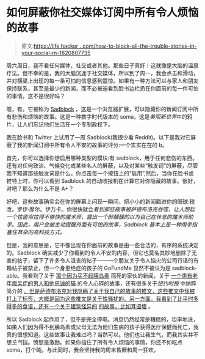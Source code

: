 # 如何屏蔽你社交媒体订阅中所有令人烦恼的故事

> 原文:[https://life hacker . com/how-to-block-all-the-trouble-stories-in-your-social-m-1820807735](https://lifehacker.com/how-to-block-all-the-troubling-stories-in-your-social-m-1820807735)

周六周日，我不看任何媒体，社交或者其他。那些日子真好！这就像是大脑的温泉疗法。但不幸的是，我的大脑沉迷于社交媒体，所以到了周一，我会点击和滑动，并对横梁上出现的每一条可怕的信息感到震惊。如果有一种方法可以与家人和朋友保持联系，甚至是最少的新闻，而不必被迫看到脸书边栏扔在你面前的每一件可怕的事情，这不是很好吗？

嗯，有。它被称为 [Sadblock](https://chrome.google.com/webstore/detail/sadblock/kbdmhplhcegcagolegnemmnekhmmfkbk?hl=en) ，这是一个浏览器扩展，可以隐藏你的新闻订阅中所有悲伤和烦恼的故事。这是一种数字时代版本的 soma，这是*美丽新世界*中的鸦片，让人们忘记他们生活在一个专制政权下。

我在脸书和 Twitter 上试用了一周 Sadblock(我很少看 Reddit)。以下是我对它屏蔽了我的新闻订阅中所有令人不安的故事的评分:一个实实在在的 b。

首先，你可以选择你想启用哪种类型的模块:有 sadblock，用于任何悲伤的东西。还有对任何政治、气候变化或某些名人的屏蔽，以及对某些“触发词”的屏蔽，尽管我不知道那些触发词是什么。你点击每一个按钮上的“启用”,然后，当你在脸书或推特上时，你可以看到 Sadblock 的自动收报机在计算它对你隐藏的故事。很好，对吧？那么为什么不是 A+？

好吧，这些故事确实会在你的屏幕上闪现一瞬间，把小小的新闻戳进你的眼球:税改。罗伊·摩尔。伊万卡。你很快就会*看到那些故事被萨德布洛克吞噬，让人想起一个拉窗帘拉得不够快的魔术师，露出一个醉醺醺的以为自己在休息的魔术师助手。因此，用户会被主动提醒外面有可怕的故事，Sadblock 基本上是一种用手指塞住耳朵的高科技方式。*

但是，我的意思是，它不像出现在你面前的故事是由一些合法的，有序的系统决定的。Sadblock 确实减少了你看到的令人不安的内容，但它也莫名其妙地删除了无害的帖子，留下了许多令人沮丧的帖子——一个朋友关于令人恼火的公司行话的有趣帖子被禁止，但一个身患绝症的孩子的 GoFundMe 显然不被认为是 sadblock-able。我看到了关于 [那个因为买不起胰岛素](https://tonic.vice.com/en_us/article/ezwwze/the-high-price-of-insulin-is-literally-killing-people) 而死的家伙的新闻，关于 [一个患有老年痴呆症的男人和他忠诚的猫](https://www.washingtonpost.com/news/in-sight/wp/2017/11/27/the-heartbreaking-story-of-an-old-man-and-his-cat/?utm_term=.77a76e0fa406) 的令人心碎的故事，还有很多关于*纽约时报* 中纳粹简介的 [。但是萨德布洛克对我隐瞒了关于我自己的故事的推文，这些推文中我被打上了标签，大概是因为这些推文是关于性骚扰的。另一方面，我看到了比平时多得多的食谱，还有一个关于建筑怪异的](https://www.nytimes.com/2017/11/25/us/ohio-hovater-white-nationalist.html) [的故事，比如耳语墙](https://www.theatlantic.com/science/archive/2017/11/acoustic-architecture/546506/) 。

所以 Sadblock 起作用了，但不是完全停电。消息仍然经常是糟糕的，坦率地说，如果人们因为得不到胰岛素或父母无法为他们生病的孩子获得医疗保健而死亡，我真的很想知道。这些故事让我难过吗？当然可以。他们也让我生气，而我其实并不想*生气*挡。愤怒是激励。如果你挡住了所有令人烦恼的事情，你还不如吃点 soma，打个盹。与此同时，我会坚持我的周末昏厥和周一狂欢。